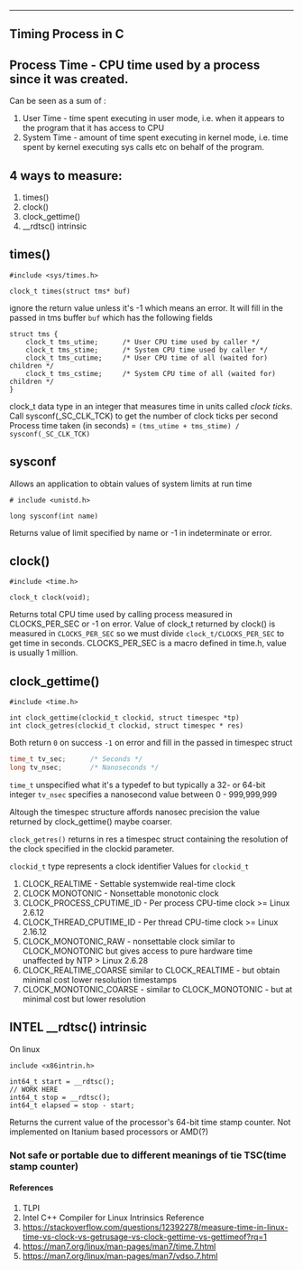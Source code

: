 --------------------
Timing Process in C
---------------------

## Process Time - CPU time used by a process since it was created. 
Can be seen as a sum of :
1. User Time - time spent executing in user mode, i.e. when it appears to the program that it has access to CPU  
2. System Time - amount of time spent executing in kernel mode, i.e. time spent by kernel executing sys calls etc on behalf of the program.


## 4 ways to measure:
1. times()
2. clock()
3. clock_gettime()
4. __rdtsc() intrinsic

## times()

```
#include <sys/times.h>

clock_t times(struct tms* buf)
```
ignore the return value unless it's -1 which means an error. It will fill in the passed in tms buffer ```buf``` which has the following fields

```
struct tms {
    clock_t tms_utime;      /* User CPU time used by caller */
    clock_t tms_stime;      /* System CPU time used by caller */
    clock_t tms_cutime;     /* User CPU time of all (waited for) children */
    clock_t tms_cstime;     /* System CPU time of all (waited for) children */
}
```
clock_t data type in an integer that measures time in units called *clock ticks*. Call sysconf(_SC_CLK_TCK) to get the number of clock ticks per second
Process time taken (in seconds) = ```(tms_utime + tms_stime) / sysconf(_SC_CLK_TCK) ```

## sysconf
Allows an application to obtain values of system limits at run time
```
# include <unistd.h>

long sysconf(int name)
```
Returns value of limit specified by name or -1 in indeterminate or error.


## clock()

```
#include <time.h>

clock_t clock(void);
```
Returns total CPU time used by calling process measured in CLOCKS_PER_SEC or -1 on error.
Value of clock_t returned by clock() is measured in ```CLOCKS_PER_SEC``` so we must divide ```clock_t/CLOCKS_PER_SEC``` to get time in seconds.
CLOCKS_PER_SEC is a macro defined in time.h, value is usually 1 million. 

## clock_gettime()
```
#include <time.h>

int clock_gettime(clockid_t clockid, struct timespec *tp)
int clock_getres(clockid_t clockid, struct timespec * res)
```
Both return ```0``` on success ```-1``` on error and fill in the passed in timespec struct

```c
time_t tv_sec;      /* Seconds */
long tv_nsec;       /* Nanoseconds */
```
```time_t``` unspecified what it's a typedef to but typically a 32- or 64-bit integer
```tv_nsec``` specifies a nanosecond value between 0 - 999,999,999

Altough the timespec structure affords nanosec precision the value returned by clock_gettime() maybe coarser.

```clock_getres()``` returns in res a timespec struct containing the resolution of the clock specified in the clockid parameter.

``` clockid_t ``` type represents a clock identifier
Values for ```clockid_t```
1. CLOCK_REALTIME - Settable systemwide real-time clock
2. CLOCK MONOTONIC - Nonsettable monotonic clock
3. CLOCK_PROCESS_CPUTIME_ID - Per process CPU-time clock >= Linux 2.6.12
4. CLOCK_THREAD_CPUTIME_ID - Per thread CPU-time clock >= Linux 2.16.12
5. CLOCK_MONOTONIC_RAW - nonsettable clock similar to CLOCK_MONOTONIC  but gives access to pure hardware time unaffected by NTP > Linux 2.6.28
6. CLOCK_REALTIME_COARSE  similar to CLOCK_REALTIME - but obtain minimal cost lower resolution timestamps
7. CLOCK_MONOTONIC_COARSE - similar to CLOCK_MONOTONIC - but at minimal cost but lower resolution

## INTEL __rdtsc() intrinsic
On linux
```
include <x86intrin.h>

int64_t start = __rdtsc();
// WORK HERE
int64_t stop = __rdtsc();
int64_t elapsed = stop - start;
```
Returns the current value of the processor's 64-bit time stamp counter. Not implemented on Itanium based processors or AMD(?)

### Not safe or portable due to different meanings of tie TSC(time stamp counter)

#### References
1. TLPI
2. Intel C++ Compiler for Linux Intrinsics Reference
3. https://stackoverflow.com/questions/12392278/measure-time-in-linux-time-vs-clock-vs-getrusage-vs-clock-gettime-vs-gettimeof?rq=1
4. https://man7.org/linux/man-pages/man7/time.7.html
5. https://man7.org/linux/man-pages/man7/vdso.7.html